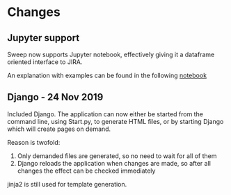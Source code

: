 # Changes

## Jupyter support

Sweep now supports Jupyter notebook, effectively giving it a dataframe oriented interface to JIRA.

An explanation with examples can be found in the following [notebook](src/notebook_to_jira.ipynb)


## Django - 24 Nov 2019

Included Django. The application can now either be started from the command line, using Start.py,
to generate HTML files, or by starting Django which will create pages on demand.

Reason is twofold:
1. Only demanded files are generated, so no need to wait for all of them
2. Django reloads the application when changes are made, so after all changes the effect can be checked immediately

jinja2 is still used for template generation.


